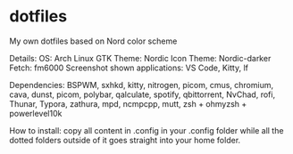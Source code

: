 # dotfiles
My own dotfiles based on Nord color scheme

Details:
OS: Arch Linux
GTK Theme: Nordic
Icon Theme: Nordic-darker
Fetch: fm6000
Screenshot shown applications: VS Code, Kitty, lf

Dependencies:
BSPWM, sxhkd, kitty, nitrogen, picom, cmus, chromium, cava, dunst, picom, polybar, qalculate, spotify, qbittorrent, NvChad, rofi, Thunar, Typora, zathura, mpd, ncmpcpp, mutt, zsh + ohmyzsh + powerlevel10k

How to install:
copy all content in .config in your .config folder while all the dotted folders outside of it goes straight into your home folder.
